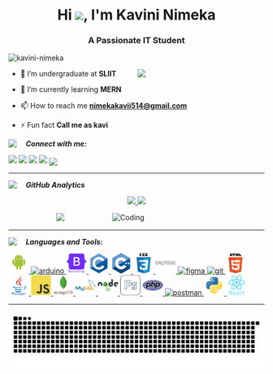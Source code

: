<h1 align="center">Hi <img src="https://media.giphy.com/media/hvRJCLFzcasrR4ia7z/giphy.gif" width="35">, I'm Kavini Nimeka</h1>
<h3 align="center">A Passionate IT Student</h3>

<p align="left"> <img src="https://komarev.com/ghpvc/?username=kavini-nimeka&label=Profile%20views&color=0e75b6&style=flat" alt="kavini-nimeka" /> </p> 
<img align="right" src = "https://github.com/7oSkaaa/7oSkaaa/blob/main/Images/about_me.gif?raw=true" width = 250px>

- 🔭 I’m undergraduate at **SLIIT**

- 🌱 I’m currently learning **MERN**

- 📫 How to reach me **nimekakavii514@gmail.com**

- ⚡ Fun fact **Call me as kavi**

<img src="https://media.giphy.com/media/iY8CRBdQXODJSCERIr/giphy.gif" align="left" width="30px">&nbsp;***Connect with me:***
<p align="left">
<a href="https://www.linkedin.com/in/kavini-nimeka-300a19319?utm_source=share&utm_campaign=share_via&utm_content=profile&utm_medium=android_app"><img src="https://img.shields.io/badge/-Kavini%20Nimeka-0077B5?style=flat&logo=Linkedin&logoColor=white"/></a>
<a href="https://www.facebook.com/p/Kavini-Nimeka-100088920890495/?mibextid=ZbWKwL"><img src="https://img.shields.io/badge/-Kavini Nimeka-1877F2?style=flat&logo=Facebook&logoColor=white"/></a>
<a href="https://www.instagram.com/kavii_514_/profilecard/?igsh=MWkzcGZ1c2hlbDhhNw=="><img src="https://img.shields.io/badge/-kavii_514-E4405F?style=flat&logo=Instagram&logoColor=white"/></a>
<a href="mailto:nimekakavii514@gmail.com"><img src="https://img.shields.io/badge/-Kavini Nimeka-D14836?style=flat&logo=Gmail&logoColor=white"/></a>
<a href="https://www.hackerrank.com/kavini nimeka" target="blank"><img align="center" src="https://img.shields.io/badge/-Kavini Nimeka-islamicgreen?style=flat&logo=HackerRank&logoColor=black" /></a>
</p>

---
<img src="https://media.giphy.com/media/iY8CRBdQXODJSCERIr/giphy.gif" align="left" width="30px">&nbsp;***GitHub Analytics*** 

<p align="center">
  <a href="https://github.com/Kavini-Nimeka">
    <img height="180em" src="https://github-readme-stats-eight-theta.vercel.app/api?username=Kavini-Nimeka&show_icons=true&theme=algolia&include_all_commits=true&count_private=true"/>
  </a>
  <a href="https://github.com/Kavini-Nimeka">
    <img height="180em" src="https://github-readme-stats-eight-theta.vercel.app/api/top-langs/?username=Kavini-Nimeka&layout=compact&langs_count=8&theme=algolia"/>
  </a>
</p>
<img align="right" alt="Coding" width="300" src="https://cdn.dribbble.com/users/1277312/screenshots/14733298/media/39b1045e593737587dd60e42c8422d1f.gif" >

<p align="center">
  <img height="180em" src="https://github-readme-streak-stats.herokuapp.com/?user=Kavini-Nimeka&theme=dark&hide_border=true"/>
</p>

---
<img src="https://media.giphy.com/media/iY8CRBdQXODJSCERIr/giphy.gif" align="left"  width="30px">&nbsp;***Languages and Tools:***
<p align="left"> <a href="https://developer.android.com" target="_blank" rel="noreferrer"> <img src="https://raw.githubusercontent.com/devicons/devicon/master/icons/android/android-original-wordmark.svg" alt="android" width="40" height="40"/> </a> <a href="https://www.arduino.cc/" target="_blank" rel="noreferrer"> <img src="https://cdn.worldvectorlogo.com/logos/arduino-1.svg" alt="arduino" width="40" height="40"/> </a> <a href="https://getbootstrap.com" target="_blank" rel="noreferrer"> <img src="https://raw.githubusercontent.com/devicons/devicon/master/icons/bootstrap/bootstrap-plain-wordmark.svg" alt="bootstrap" width="40" height="40"/> </a> <a href="https://www.cprogramming.com/" target="_blank" rel="noreferrer"> <img src="https://raw.githubusercontent.com/devicons/devicon/master/icons/c/c-original.svg" alt="c" width="40" height="40"/> </a> <a href="https://www.w3schools.com/cpp/" target="_blank" rel="noreferrer"> <img src="https://raw.githubusercontent.com/devicons/devicon/master/icons/cplusplus/cplusplus-original.svg" alt="cplusplus" width="40" height="40"/> </a> <a href="https://www.w3schools.com/css/" target="_blank" rel="noreferrer"> <img src="https://raw.githubusercontent.com/devicons/devicon/master/icons/css3/css3-original-wordmark.svg" alt="css3" width="40" height="40"/> </a> <a href="https://expressjs.com" target="_blank" rel="noreferrer"> <img src="https://raw.githubusercontent.com/devicons/devicon/master/icons/express/express-original-wordmark.svg" alt="express" width="40" height="40"/> </a> <a href="https://www.figma.com/" target="_blank" rel="noreferrer"> <img src="https://www.vectorlogo.zone/logos/figma/figma-icon.svg" alt="figma" width="40" height="40"/> </a> <a href="https://git-scm.com/" target="_blank" rel="noreferrer"> <img src="https://www.vectorlogo.zone/logos/git-scm/git-scm-icon.svg" alt="git" width="40" height="40"/> </a> <a href="https://www.w3.org/html/" target="_blank" rel="noreferrer"> <img src="https://raw.githubusercontent.com/devicons/devicon/master/icons/html5/html5-original-wordmark.svg" alt="html5" width="40" height="40"/> </a> <a href="https://www.java.com" target="_blank" rel="noreferrer"> <img src="https://raw.githubusercontent.com/devicons/devicon/master/icons/java/java-original.svg" alt="java" width="40" height="40"/> </a> <a href="https://developer.mozilla.org/en-US/docs/Web/JavaScript" target="_blank" rel="noreferrer"> <img src="https://raw.githubusercontent.com/devicons/devicon/master/icons/javascript/javascript-original.svg" alt="javascript" width="40" height="40"/> </a> <a href="https://www.mongodb.com/" target="_blank" rel="noreferrer"> <img src="https://raw.githubusercontent.com/devicons/devicon/master/icons/mongodb/mongodb-original-wordmark.svg" alt="mongodb" width="40" height="40"/> </a> <a href="https://www.mysql.com/" target="_blank" rel="noreferrer"> <img src="https://raw.githubusercontent.com/devicons/devicon/master/icons/mysql/mysql-original-wordmark.svg" alt="mysql" width="40" height="40"/> </a> <a href="https://nodejs.org" target="_blank" rel="noreferrer"> <img src="https://raw.githubusercontent.com/devicons/devicon/master/icons/nodejs/nodejs-original-wordmark.svg" alt="nodejs" width="40" height="40"/> </a> <a href="https://www.photoshop.com/en" target="_blank" rel="noreferrer"> <img src="https://raw.githubusercontent.com/devicons/devicon/master/icons/photoshop/photoshop-line.svg" alt="photoshop" width="40" height="40"/> </a> <a href="https://www.php.net" target="_blank" rel="noreferrer"> <img src="https://raw.githubusercontent.com/devicons/devicon/master/icons/php/php-original.svg" alt="php" width="40" height="40"/> </a> <a href="https://postman.com" target="_blank" rel="noreferrer"> <img src="https://www.vectorlogo.zone/logos/getpostman/getpostman-icon.svg" alt="postman" width="40" height="40"/> </a> <a href="https://www.python.org" target="_blank" rel="noreferrer"> <img src="https://raw.githubusercontent.com/devicons/devicon/master/icons/python/python-original.svg" alt="python" width="40" height="40"/> </a> <a href="https://reactjs.org/" target="_blank" rel="noreferrer"> <img src="https://raw.githubusercontent.com/devicons/devicon/master/icons/react/react-original-wordmark.svg" alt="react" width="40" height="40"/> </a> </p>

---
<p align = "center">
	<img src = "https://github.com/7oSkaaa/7oSkaaa/blob/output/github-contribution-grid-snake.svg?" alt = "Snake Game"/>
</p>

